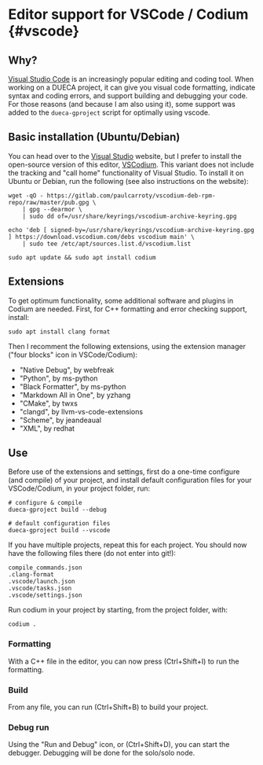 # Editor support for VSCode / Codium {#vscode}

## Why?

[Visual Studio Code](https://code.visualstudio.com/) is an increasingly popular editing and coding tool. When working on a DUECA project, it can give you visual code formatting, indicate syntax and coding errors, and support building and debugging your code. For those reasons (and because I am also using it), some support was added to the `dueca-gproject` script for optimally using vscode.

## Basic installation (Ubuntu/Debian)

You can head over to the [Visual Studio](https://code.visualstudio.com/) website, but I prefer to install the open-source version of this editor, [VSCodium](https://vscodium.com/). This variant does not include the tracking and "call home" functionality of Visual Studio. To install it on Ubuntu or Debian, run the following (see also instructions on the website):

    wget -qO - https://gitlab.com/paulcarroty/vscodium-deb-rpm-repo/raw/master/pub.gpg \
        | gpg --dearmor \
        | sudo dd of=/usr/share/keyrings/vscodium-archive-keyring.gpg

    echo 'deb [ signed-by=/usr/share/keyrings/vscodium-archive-keyring.gpg ] https://download.vscodium.com/debs vscodium main' \
        | sudo tee /etc/apt/sources.list.d/vscodium.list

    sudo apt update && sudo apt install codium

## Extensions

To get optimum functionality, some additional software and plugins in Codium are needed. First, for C++ formatting and error checking support, install:

    sudo apt install clang format

Then I recomment the following extensions, using the extension manager ("four blocks" icon in VSCode/Codium):

- "Native Debug", by webfreak
- "Python", by ms-python
- "Black Formatter", by ms-python
- "Markdown All in One", by yzhang
- "CMake", by twxs
- "clangd", by llvm-vs-code-extensions
- "Scheme", by jeandeaual
- "XML", by redhat

## Use

Before use of the extensions and settings, first do a one-time configure (and compile) of your project, and install default configuration files for your VSCode/Codium, in your project folder, run:

    # configure & compile
    dueca-gproject build --debug

    # default configuration files
    dueca-gproject build --vscode

If you have multiple projects, repeat this for each project. You should now have the following files there (do not enter into git!):

    compile_commands.json
    .clang-format
    .vscode/launch.json
    .vscode/tasks.json
    .vscode/settings.json

Run codium in your project by starting, from the project folder, with:

	codium .

### Formatting

With a C++ file in the editor, you can now press (Ctrl+Shift+I) to run the formatting.

### Build

From any file, you can run (Ctrl+Shift+B) to build your project.

### Debug run

Using the "Run and Debug" icon, or (Ctrl+Shift+D), you can start the debugger. Debugging will be done for the solo/solo node.
